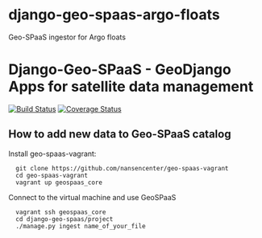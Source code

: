 # django-geo-spaas-argo-floats
Geo-SPaaS ingestor for Argo floats


Django-Geo-SPaaS - GeoDjango Apps for satellite data management
===========================================================
[![Build Status](https://travis-ci.org/nansencenter/django-geo-spaas-argo-floats.svg?branch=master)](https://travis-ci.org/nansencenter/django-geo-spaas-argo-floats)
[![Coverage Status](https://coveralls.io/repos/github/nansencenter/django-geo-spaas-argo-floats/badge.svg?branch=master)](https://coveralls.io/github/nansencenter/django-geo-spaas-argo-floats)


How to add new data to Geo-SPaaS catalog
----------------------------------------
Install geo-spaas-vagrant:
```
  git clone https://github.com/nansencenter/geo-spaas-vagrant
  cd geo-spaas-vagrant
  vagrant up geospaas_core
```
Connect to the virtual machine and use GeoSPaaS
```
  vagrant ssh geospaas_core
  cd django-geo-spaas/project
  ./manage.py ingest name_of_your_file
